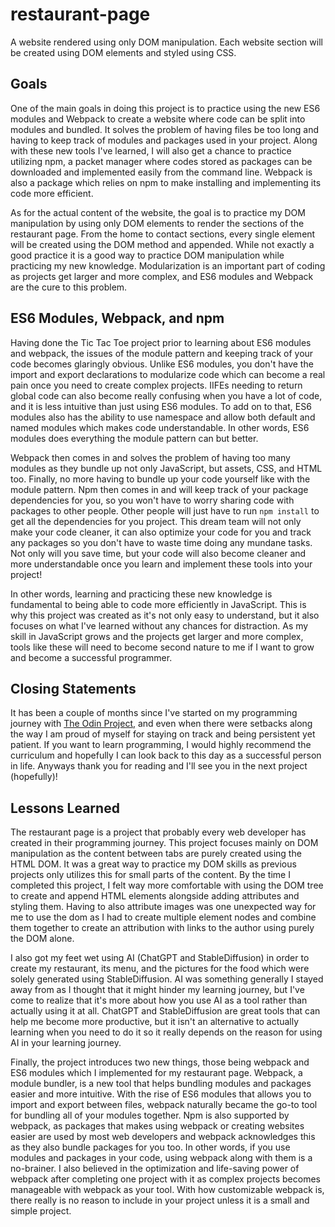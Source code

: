# restaurant-page
A website rendered using only DOM manipulation. Each website section will be created using DOM elements and styled using CSS.

## Goals
One of the main goals in doing this project is to practice using the new ES6 modules and Webpack to create a website where code can be split into modules and bundled. It solves the problem of having files be too long and having to keep track of modules and packages used in your project. Along with these new tools I've learned, I will also get a chance to practice utilizing npm, a packet manager where codes stored as packages can be downloaded and implemented easily from the command line. Webpack is also a package which relies on npm to make installing and implementing its code more efficient. 

As for the actual content of the website, the goal is to practice my DOM manipulation by using only DOM elements to render the sections of the restaurant page. From the home to contact sections, every single element will be created using the DOM method and appended. While not exactly a good practice it is a good way to practice DOM manipulation while practicing my new knowledge. Modularization is an important part of coding as projects get larger and more complex, and ES6 modules and Webpack are the cure to this problem.

## ES6 Modules, Webpack, and npm
Having done the Tic Tac Toe project prior to learning about ES6 modules and webpack, the issues of the module pattern and keeping track of your code becomes glaringly obvious. Unlike ES6 modules, you don't have the import and export declarations to modularize code which can become a real pain once you need to create complex projects. IIFEs needing to return global code can also become really confusing when you have a lot of code, and it is less intuitive than just using ES6 modules. To add on to that, ES6 modules also has the ability to use namespace and allow both default and named modules which makes code understandable. In other words, ES6 modules does everything the module pattern can but better.

Webpack then comes in and solves the problem of having too many modules as they bundle up not only JavaScript, but assets, CSS, and HTML too. Finally, no more having to bundle up your code yourself like with the module pattern. Npm then comes in and  will keep track of your package dependencies for you, so you won't have to worry sharing code with packages to other people. Other people will just have to run `npm install` to get all the dependencies for you project. This dream team will not only make your code cleaner, it can also optimize your code for you and track any packages so you don't have to waste time doing any mundane tasks. Not only will you save time, but your code will also become cleaner and more understandable once you learn and implement these tools into your project!

In other words, learning and practicing these new knowledge is fundamental to being able to code more efficiently in JavaScript. This is why this project was created as it's not only easy to understand, but it also focuses on what I've learned without any chances for distraction. As my skill in JavaScript grows and the projects get larger and more complex, tools like these will need to become second nature to me if I want to grow and become a successful programmer.

## Closing Statements

It has been a couple of months since I've started on my programming journey with [The Odin Project](https://www.theodinproject.com), and even when there were setbacks along the way I am proud of myself for staying on track and being persistent yet patient. If you want to learn programming, I would highly recommend the curriculum and hopefully I can look back to this day as a successful person in life. Anyways thank you for reading and I'll see you in the next project (hopefully)!

## Lessons Learned
The restaurant page is a project that probably every web developer has created in their programming journey. This project focuses mainly on DOM manipulation as the content between tabs are purely created using the HTML DOM. It was a great way to practice my DOM skills as previous projects only utilizes this for small parts of the content. By the time I completed this project, I felt way more comfortable with using the DOM tree to create and append HTML elements alongside adding attributes and styling them. Having to also attribute images was one unexpected way for me to use the dom as I had to create multiple element nodes and combine them together to create an attribution with links to the author using purely the DOM alone.

I also got my feet wet using AI (ChatGPT and StableDiffusion) in order to create my restaurant, its menu, and the pictures for the food which were solely generated using StableDiffusion. AI was something generally I stayed away from as I thought that it might hinder my learning journey, but I've come to realize that it's more about how you use AI as a tool rather than actually using it at all. ChatGPT and StableDiffusion are great tools that can help me become more productive, but it isn't an alternative to actually learning when you need to do it so it really depends on the reason for using AI in your learning journey.

Finally, the project introduces two new things, those being webpack and ES6 modules which I implemented for my restaurant page. Webpack, a module bundler, is a new tool that helps bundling modules and packages easier and more intuitive. With the rise of ES6 modules that allows you to import and export between files, webpack naturally became the go-to tool for bundling all of your modules together. Npm is also supported by webpack, as packages that makes using webpack or creating websites easier are used by most web developers and webpack acknowledges this as they also bundle packages for you too. In other words, if you use modules and packages in your code, using webpack along with them is a no-brainer. I also believed in the optimization and life-saving power of webpack after completing one project with it as complex projects becomes manageable with webpack as your tool. With how customizable webpack is, there really is no reason to include in your project unless it is a small and simple project.

